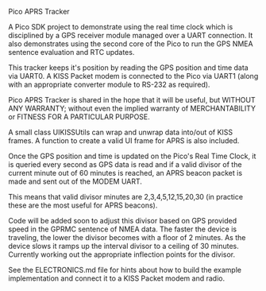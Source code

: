 Pico APRS Tracker

A Pico SDK project to demonstrate using the real time clock which is disciplined by a GPS receiver module managed over a UART connection. It also demonstrates using the second core
of the Pico to run the GPS NMEA sentence evaluation and RTC updates.

This tracker keeps it's position by reading the GPS position and time data via UART0.  A KISS Packet modem is connected to the Pico via UART1 (along with an appropriate converter module to RS-232 as required).

Pico APRS Tracker is shared in the hope that it will be useful, but WITHOUT ANY WARRANTY; without even the implied warranty of MERCHANTABILITY or FITNESS FOR A PARTICULAR PURPOSE.

A small class UIKISSUtils can wrap and unwrap data into/out of KISS frames.  A function to create a valid UI frame for APRS is also included.

Once the GPS position and time is updated on the Pico's Real Time Clock, it is queried every second as GPS data is read and if a valid divisor of the current minute out of 60 minutes is reached, an APRS beacon packet is made and sent out of the MODEM UART.

This means that valid divisor minutes are 2,3,4,5,12,15,20,30 (in practice these are the most useful for APRS beacons).

Code will be added soon to adjust this divisor based on GPS provided speed in the GPRMC sentence of NMEA data.  The faster the device is traveling, the lower the divisor becomes with a floor of 2 minutes.  As the device slows it ramps up the interval divisor to a ceiling of 30 minutes.  Currently working out the appropriate inflection points for the divisor. 

See the ELECTRONICS.md file for hints about how to build the example implementation and connect it to a KISS Packet modem and radio.